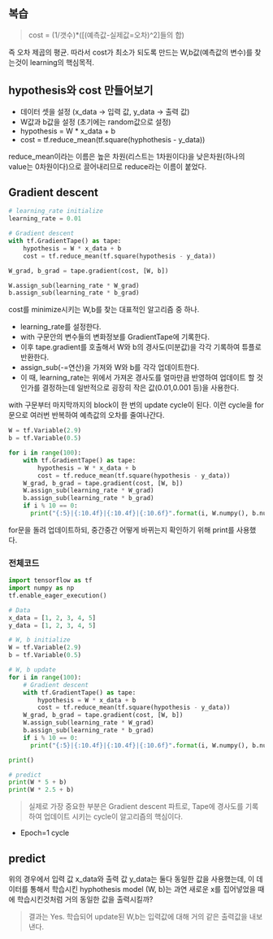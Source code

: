 
## 복습

> cost = (1/갯수)*([(예측값-실제값=오차)^2]들의 합)

즉 오차 제곱의 평균.
따라서 cost가 최소가 되도록 만드는 W,b값(예측값의 변수)를 찾는것이 learning의 핵심목적.

</hr>

## hypothesis와 cost 만들어보기

- 데이터 셋을 설정 (x_data -> 입력 값, y_data -> 출력 값)
- W값과 b값을 설정 (초기에는 random값으로 설정)
- hypothesis = W * x_data + b
- cost = tf.reduce_mean(tf.square(hyphothesis - y_data))

reduce_mean이라는 이름은 높은 차원(리스트는 1차원이다)을 낮은차원(하나의 value는 0차원이다)으로 끌어내리므로 reduce라는 이름이 붙었다.

## Gradient descent

~~~python
# learning_rate initialize
learning_rate = 0.01

# Gradient descent
with tf.GradientTape() as tape:
    hypothesis = W * x_data + b
    cost = tf.reduce_mean(tf.square(hypothesis - y_data))

W_grad, b_grad = tape.gradient(cost, [W, b])

W.assign_sub(learning_rate * W_grad)
b.assign_sub(learning_rate * b_grad)
~~~

cost를 minimize시키는 W,b를 찾는 대표적인 알고리즘 중 하나.

- learning_rate를 설정한다.
- with 구문안의 변수들의 변화정보를 GradientTape에 기록한다.
- 이후 tape.gradient를 호출해서 W와 b의 경사도(미분값)을 각각 기록하여 튜플로 반환한다.
- assign_sub(-=연산)을 가져와 W와 b를 각각 업데이트한다.
- 이 때, learning_rate는 위에서 가져온 경사도를 얼마만큼 반영하여 업데이트 할 것인가를 결정하는데 일반적으로 굉장히 작은 값(0.01,0.001 등)을 사용한다.

with 구문부터 마지막까지의 block이 한 번의 update cycle이 된다.
이런 cycle을 for문으로 여러번 반복하여 예측값의 오차를 줄여나간다.

~~~python
W = tf.Variable(2.9)
b = tf.Variable(0.5)

for i in range(100):
    with tf.GradientTape() as tape:
        hypothesis = W * x_data + b
        cost = tf.reduce_mean(tf.square(hypothesis - y_data))
    W_grad, b_grad = tape.gradient(cost, [W, b])
    W.assign_sub(learning_rate * W_grad)
    b.assign_sub(learning_rate * b_grad)
    if i % 10 == 0:
      print("{:5}|{:10.4f}|{:10.4f}|{:10.6f}".format(i, W.numpy(), b.numpy(), cost))
~~~

for문을 돌려 업데이트하되, 중간중간 어떻게 바뀌는지 확인하기 위해 print를 사용했다.


### 전체코드

~~~python
import tensorflow as tf
import numpy as np
tf.enable_eager_execution()

# Data
x_data = [1, 2, 3, 4, 5]
y_data = [1, 2, 3, 4, 5]

# W, b initialize
W = tf.Variable(2.9)
b = tf.Variable(0.5)

# W, b update
for i in range(100):
    # Gradient descent
    with tf.GradientTape() as tape:
        hypothesis = W * x_data + b
        cost = tf.reduce_mean(tf.square(hypothesis - y_data))
    W_grad, b_grad = tape.gradient(cost, [W, b])
    W.assign_sub(learning_rate * W_grad)
    b.assign_sub(learning_rate * b_grad)
    if i % 10 == 0:
      print("{:5}|{:10.4f}|{:10.4f}|{:10.6f}".format(i, W.numpy(), b.numpy(), cost))

print()

# predict
print(W * 5 + b)
print(W * 2.5 + b)
~~~

> 실제로 가장 중요한 부분은 Gradient descent 파트로,
> Tape에 경사도를 기록하여 업데이트 시키는 cycle이 알고리즘의 핵심이다.


* Epoch=1 cycle

 
## predict

위의 경우에서 입력 값 x_data와 출력 값 y_data는 둘다 동일한 값을 사용했는데,
이 데이터를 통해서 학습시킨 hyphothesis model (W, b)는 과연 새로운 x를 집어넣었을 때에 학습시킨것처럼 거의 동일한 값을 출력시킬까?

> 결과는 Yes. 학습되어 update된 W,b는 입력값에 대해 거의 같은 출력값을 내보낸다.
